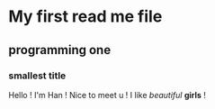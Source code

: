 # My first read me file 
## programming one
### smallest title 

Hello ! I'm Han ! Nice to meet u ! I like *beautiful* **girls** !

